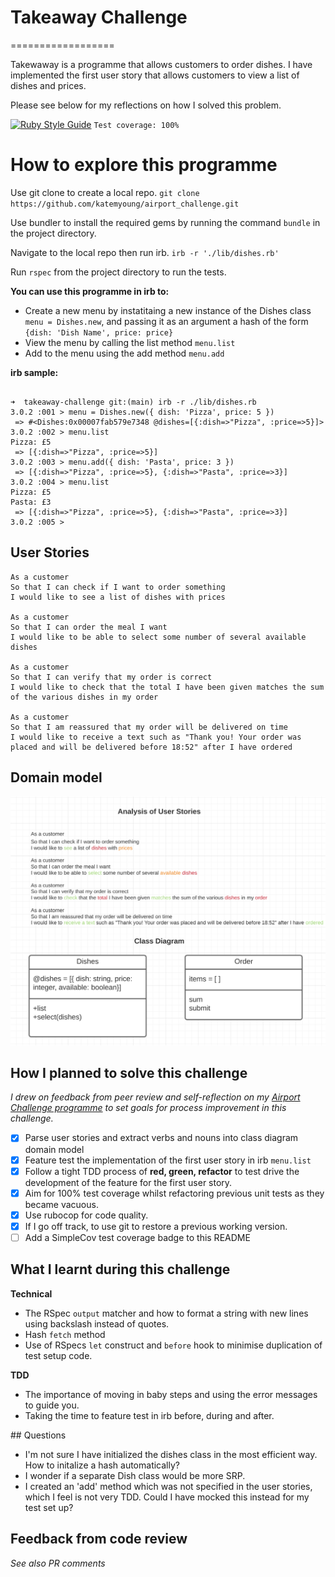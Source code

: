 # Takeaway Challenge
==================

Takewaway is a programme that allows customers to order dishes. I have implemented the first user story that allows customers to view a list of dishes and prices.

Please see below for my reflections on how I solved this problem.

[![Ruby Style Guide](https://img.shields.io/badge/code_style-rubocop-brightgreen.svg)](https://github.com/rubocop/rubocop) `Test coverage: 100%`

# How to explore this programme

Use git clone to create a local repo. 
`git clone https://github.com/katemyoung/airport_challenge.git` 

Use bundler to install the required gems by running the command `bundle` in the project directory.

Navigate to the local repo then run irb.
`irb -r './lib/dishes.rb'`

Run `rspec` from the project directory to run the tests.

**You can use this programme in irb to:**
- Create a new menu by instatitaing a new instance of the Dishes class `menu = Dishes.new`, and passing it as an argument a hash of the form `{dish: 'Dish Name', price: price}` 
- View the menu by calling the list method `menu.list`
- Add to the menu using the add method `menu.add`

**irb sample:**
```

➜  takeaway-challenge git:(main) irb -r ./lib/dishes.rb
3.0.2 :001 > menu = Dishes.new({ dish: 'Pizza', price: 5 })
 => #<Dishes:0x00007fab579e7348 @dishes=[{:dish=>"Pizza", :price=>5}]> 
3.0.2 :002 > menu.list
Pizza: £5
 => [{:dish=>"Pizza", :price=>5}] 
3.0.2 :003 > menu.add({ dish: 'Pasta', price: 3 })
 => [{:dish=>"Pizza", :price=>5}, {:dish=>"Pasta", :price=>3}] 
3.0.2 :004 > menu.list
Pizza: £5
Pasta: £3
 => [{:dish=>"Pizza", :price=>5}, {:dish=>"Pasta", :price=>3}] 
3.0.2 :005 > 

```

## User Stories

```
As a customer
So that I can check if I want to order something
I would like to see a list of dishes with prices

As a customer
So that I can order the meal I want
I would like to be able to select some number of several available dishes

As a customer
So that I can verify that my order is correct
I would like to check that the total I have been given matches the sum of the various dishes in my order

As a customer
So that I am reassured that my order will be delivered on time
I would like to receive a text such as "Thank you! Your order was placed and will be delivered before 18:52" after I have ordered
```

## Domain model

![alt text](media/domain_model.png "Domain model for Takeaway Challenge")

## How I planned to solve this challenge
*I drew on feedback from peer review and self-reflection on my [Airport Challenge programme](https://github.com/katemyoung/airport_challenge) to set goals for process improvement in this challenge.*
- [x] Parse user stories and extract verbs and nouns into class diagram domain model
- [x] Feature test the implementation of the first user story in irb `menu.list`
- [x] Follow a tight TDD process of **red, green, refactor** to test drive the development of the feature for the first user story.
- [x] Aim for 100% test coverage whilst refactoring previous unit tests as they became vacuous.
- [x] Use rubocop for code quality.
- [x] If I go off track, to use git to restore a previous working version. 
- [ ] Add a SimpleCov test coverage badge to this README

## What I learnt during this challenge

**Technical**
- The RSpec `output` matcher and how to format a string with new lines using backslash instead of quotes.
- Hash `fetch` method
- Use of RSpecs `let` construct and `before` hook to minimise duplication of test setup code. 

**TDD**
- The importance of moving in baby steps and using the error messages to guide you.
- Taking the time to feature test in irb before, during and after. 

## Questions
- I'm not sure I have initialized the dishes class in the most efficient way. How to initalize a hash automatically?
- I wonder if a separate Dish class would be more SRP.
- I created an 'add' method which was not specified in the user stories, which I feel is not very TDD. Could I have mocked this instead for my test set up?

## Feedback from code review

*See also PR comments*